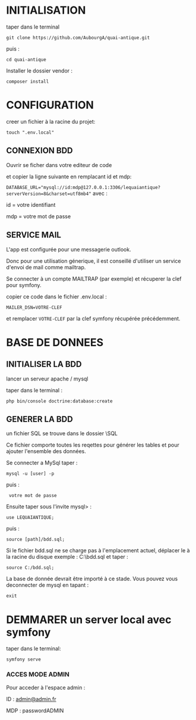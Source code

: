 # INITIALISATION
taper dans le terminal
````
git clone https://github.com/AubourgA/quai-antique.git
````
puis :
````
cd quai-antique
````

Installer le dossier vendor :
````
composer install
````

# CONFIGURATION
creer un fichier à la racine du projet:

 ````
 touch ".env.local"
 ````

## CONNEXION BDD

Ouvrir se ficher dans votre editeur de code


et copier la ligne suivante  en remplacant id et mdp:


`DATABASE_URL="mysql://id:mdp@127.0.0.1:3306/lequaiantique?serverVersion=8&charset=utf8mb4"`
avec :

 id = votre identifiant

 mdp = votre mot de passe

## SERVICE MAIL

L'app est configurée pour une messagerie outlook. 

Donc pour une utilisation génerique, il est conseillé d'utiliser un service d'envoi de mail comme mailtrap.

Se connecter à un compte MAILTRAP (par exemple) et récuperer la clef pour symfony. 


copier ce code dans le fichier .env.local :

 `MAILER_DSN=VOTRE-CLEF`

 et remplacer `VOTRE-CLEF` par la clef symfony récupérée précédemment.




# BASE DE DONNEES

## INITIALISER LA BDD
lancer un serveur apache / mysql

taper dans le terminal  :
````
php bin/console doctrine:database:create
````

## GENERER LA BDD

un fichier SQL se trouve dans le dossier \SQL

Ce fichier comporte toutes les reqettes pour générer les tables et pour ajouter l'ensemble des données.

Se  connecter a MySql taper :

````
mysql -u [user] -p
````

puis :
````
 votre mot de passe
````


Ensuite taper sous l'invite mysql> :
```` 
use LEQUAIANTIQUE;
````

puis :
````
source [path]/bdd.sql;
````

Si le fichier bdd.sql ne se charge pas à l'emplacement actuel, déplacer le à la racine du disque exemple : C:\bdd.sql et taper :

````
source C:/bdd.sql;
````

La base de donnée devrait être importé à ce stade. Vous pouvez vous deconnecter de mysql en tapant :

````
exit
````


# DEMMARER un server local avec symfony
taper  dans le terminal:
 
 ````
 symfony serve
 ````


### ACCES MODE ADMIN

Pour acceder à l'espace admin :


ID : admin@admin.fr


MDP : passwordADMIN



